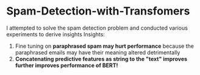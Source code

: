 # Spam-Detection-with-Transfomers
I attempted to solve the spam detection problem and conducted various experiments to derive insights
Insights:
  1. Fine tuning on **paraphrased spam may hurt performance** because the paraphrased emails may have their meaning altered detrimentally
  2. **Concatenating predictive features as string to the "text" improves further improves performance of BERT!**
